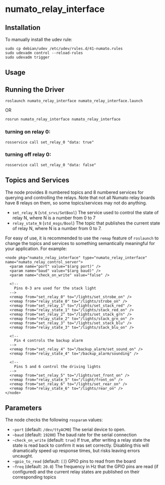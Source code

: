 # numato_relay_interface


## Installation

To manually install the udev rule:
```
sudo cp debian/udev /etc/udev/rules.d/41-numato.rules
sudo udevadm control --reload-rules
sudo udevadm trigger
```

## Usage

## Running the Driver

```
roslaunch numato_relay_interface numato_relay_interface.launch
```

OR

```
rosrun numato_relay_interface numato_relay_interface
```

### turning on relay 0:

```
rosservice call set_relay_0 "data: true"
```

### turning off relay 0:

```
rosservice call set_relay_0 "data: false"
```

## Topics and Services

The node provides 8 numbered topics and 8 numbered services for querying and controlling the relays.  Note that
not all Numato relay boards have 8 relays on them, so some topics/services may not do anything.

* `set_relay_N` (`std_srvs/SetBool`) The service used to control the state of relay N, where N is a number from 0 to 7
* `relay_state_N` (`std_msgs/Bool`) The topic that publishes the current state of relay N, where N is a number from 0
  to 7.

For easy of use, it is recommended to use the `remap` feature of `roslaunch` to change the topics and services to
something semantically meaningful for your application.  For example:

```
<node pkg="numato_relay_interface" type="numato_relay_interface" name="numato_relay_control_server">
  <param name="port" value="$(arg port)" />
  <param name="baud" value="$(arg baud)" />
  <param name="check_on_write" value="false" />

  <!--
    Pins 0-3 are used for the stack light
  -->
  <remap from="set_relay_0" to="/lights/set_strobe_on" />
  <remap from="relay_state_0" to="/lights/strobe_on" />
  <remap from="set_relay_1" to="/lights/set_stack_red" />
  <remap from="relay_state_1" to="/lights/stack_red_on" />
  <remap from="set_relay_2" to="/lights/set_stack_grn" />
  <remap from="relay_state_2" to="/lights/stack_grn_on" />
  <remap from="set_relay_3" to="/lights/set_stack_blu" />
  <remap from="relay_state_3" to="/lights/stack_blu_on" />

  <!--
    Pin 4 controls the backup alarm
  -->
  <remap from="set_relay_4" to="/backup_alarm/set_sound_on" />
  <remap from="relay_state_4" to="/backup_alarm/sounding" />

  <!--
    Pins 5 and 6 control the driving lights
  -->
  <remap from="set_relay_5" to="/lights/set_front_on" />
  <remap from="relay_state_5" to="/light/front_on" />
  <remap from="set_relay_6" to="/lights/set_rear_on" />
  <remap from="relay_state_6" to="/lights/rear_on" />
</node>
```

## Parameters

The node checks the following `rosparam` values:
* `~port` (default: `/dev/ttyACM0`) The serial device to open.
* `~baud` (default: `19200`) The baud rate for the serial connection
* `~check_on_write` (default: `true`) If true, after writing a relay state the state is read back to confirm it was
  set correctly.  Disabling this will dramatically speed up response times, but risks leaving errors uncaught.
* `~gpio_to_read` (default: `[]`) GPIO pins to read from the board
* `~freq` (default: `20.0`) The frequency in Hz that the GPIO pins are read (if configured) and the current relay states
  are published on their corresponding topics
